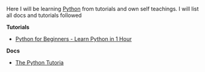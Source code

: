 Here I will be learning [Python](https://www.python.org/) from tutorials and own self teachings. I will list all docs and tutorials followed

**Tutorials**
- [Python for Beginners - Learn Python in 1 Hour](https://www.youtube.com/watch?v=kqtD5dpn9C8)

**Docs**
- [The Python Tutoria](https://docs.python.org/3.12/tutorial/index.html)
